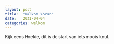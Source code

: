 ```yaml
---
layout: post
title:  "Welkom Yoran"
date:   2021-04-04
categories: welkom
---
```

Kijk eens Hoekie, dit is de start van iets moois knul.
